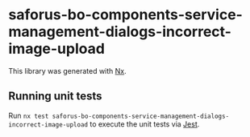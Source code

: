 # saforus-bo-components-service-management-dialogs-incorrect-image-upload

This library was generated with [Nx](https://nx.dev).

## Running unit tests

Run `nx test saforus-bo-components-service-management-dialogs-incorrect-image-upload` to execute the unit tests via [Jest](https://jestjs.io).
